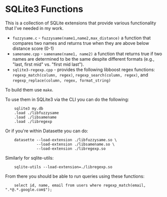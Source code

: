 # SQLite3 Functions

This is a collection of SQLite extensions that provide various functionality that I've needed in my work.

 - `fuzzysame.c` - `fuzzysame(name1,name2,max_distance)` a function that compares two names and returns true when they are above below distance score (0-1)
 - `samename.cpp` -  `samename(name1, name2)` a function that returns true if two names are determined to be the same despite different formats (e.g., "last, first mid" vs. "first mid last").
 - `sqlite3-regexp.cpp` - provides the following libboost regex functions: `regexp_match(column, regex)`, `regexp_search(column, regex)`, and `regexp_replace(column, regex, format_string)`

To build them use `make`.

To use them in SQLite3 via the CLI you can do the following:

        sqlite3 my.db
        .load ./libfuzzysame
        .load ./libsamename
        .load ./libregexp

Or if you're within Datasette you can do:

        datasette --load-extension ./libfuzzysame.so \
                  --load-extension ./libsamename.so \
                  --load-extension ./libregexp.so

Similarly for sqlite-utils:

        sqlite-utils --load-extension=./libregexp.so

From there you should be able to run queries using these functions:


        select id, name, email from users where regexp_match(email, ".*@.*.google.com$");
